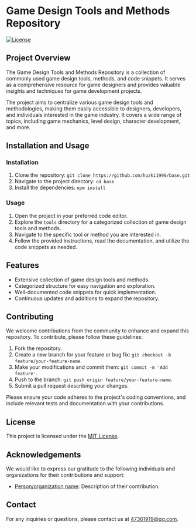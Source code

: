 
# Game Design Tools and Methods Repository

[![License](https://img.shields.io/badge/License-MIT-blue.svg)](https://opensource.org/licenses/MIT)

## Project Overview

The Game Design Tools and Methods Repository is a collection of commonly used game design tools, methods, and code snippets. It serves as a comprehensive resource for game designers and provides valuable insights and techniques for game development projects.

The project aims to centralize various game design tools and methodologies, making them easily accessible to designers, developers, and individuals interested in the game industry. It covers a wide range of topics, including game mechanics, level design, character development, and more.

## Installation and Usage

### Installation

1. Clone the repository: `git clone https://github.com/huzki1998/base.git`
2. Navigate to the project directory: `cd base`
3. Install the dependencies: `npm install`

### Usage

1. Open the project in your preferred code editor.
2. Explore the `tools` directory for a categorized collection of game design tools and methods.
3. Navigate to the specific tool or method you are interested in.
4. Follow the provided instructions, read the documentation, and utilize the code snippets as needed.

## Features

- Extensive collection of game design tools and methods.
- Categorized structure for easy navigation and exploration.
- Well-documented code snippets for quick implementation.
- Continuous updates and additions to expand the repository.


## Contributing

We welcome contributions from the community to enhance and expand this repository. To contribute, please follow these guidelines:

1. Fork the repository.
2. Create a new branch for your feature or bug fix: `git checkout -b feature/your-feature-name`.
3. Make your modifications and commit them: `git commit -m 'Add feature'`.
4. Push to the branch: `git push origin feature/your-feature-name`.
5. Submit a pull request describing your changes.

Please ensure your code adheres to the project's coding conventions, and include relevant tests and documentation with your contributions.

## License

This project is licensed under the [MIT License](LICENSE.md).

## Acknowledgements

We would like to express our gratitude to the following individuals and organizations for their contributions and support:

- [Person/organization name](link_to_person_organization): Description of their contribution.

## Contact

For any inquiries or questions, please contact us at [47361919@qq.com](mailto:your_email@example.com).
